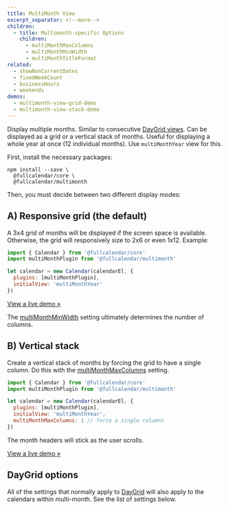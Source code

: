 ```yaml
---
title: MultiMonth View
excerpt_separator: <!--more-->
children:
  - title: Multimonth-specific Options
    children:
      - multiMonthMaxColumns
      - multiMonthMinWidth
      - multiMonthTitleFormat
related:
  - showNonCurrentDates
  - fixedWeekCount
  - businessHours
  - weekends
demos:
  - multimonth-view-grid-demo
  - multimonth-view-stack-demo
---
```


Display multiple months. Similar to consecutive [DayGrid views](daygrid-view). Can be displayed as a grid or a vertical stack of months.<!--more--> Useful for displaying a whole year at once (12 individual months). Use `multiMonthYear` view for this.

First, install the necessary packages:

```
npm install --save \
  @fullcalendar/core \
  @fullcalendar/multimonth
```

Then, you must decide between two different display modes:


<h2 id='responsive-grid'>A) Responsive grid (the default)</h2>

A 3x4 grid of months will be displayed if the screen space is available. Otherwise, the grid will responsively size to 2x6 or even 1x12. Example:

```js
import { Calendar } from '@fullcalendar/core'
import multiMonthPlugin from '@fullcalendar/multimonth'

let calendar = new Calendar(calendarEl, {
  plugins: [multiMonthPlugin],
  initialView: 'multiMonthYear'
})
```

[View a live demo &raquo;](multimonth-view-grid-demo)

The [multiMonthMinWidth](multiMonthMinWidth) setting ultimately determines the number of columns.


<h2 id='vertical-stack'>B) Vertical stack</h2>

Create a vertical stack of months by forcing the grid to have a single column. Do this with the [multiMonthMaxColumns](multiMonthMaxColumns) setting.

```js
import { Calendar } from '@fullcalendar/core'
import multiMonthPlugin from '@fullcalendar/multimonth'

let calendar = new Calendar(calendarEl, {
  plugins: [multiMonthPlugin],
  initialView: 'multiMonthYear',
  multiMonthMaxColumns: 1 // force a single columns
})
```

The month headers will stick as the user scrolls.

[View a live demo &raquo;](multimonth-view-stack-demo)


## DayGrid options

All of the settings that normally apply to [DayGrid](daygrid-view) will also apply to the calendars within multi-month. See the list of settings below.
